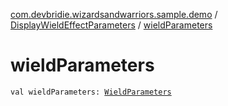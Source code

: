 [com.devbridie.wizardsandwarriors.sample.demo](../index.md) / [DisplayWieldEffectParameters](index.md) / [wieldParameters](.)

# wieldParameters

`val wieldParameters: `[`WieldParameters`](../../com.devbridie.wizardsandwarriors.sample.wield/-wield-parameters/index.md)